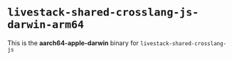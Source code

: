 # `livestack-shared-crosslang-js-darwin-arm64`

This is the **aarch64-apple-darwin** binary for `livestack-shared-crosslang-js`
